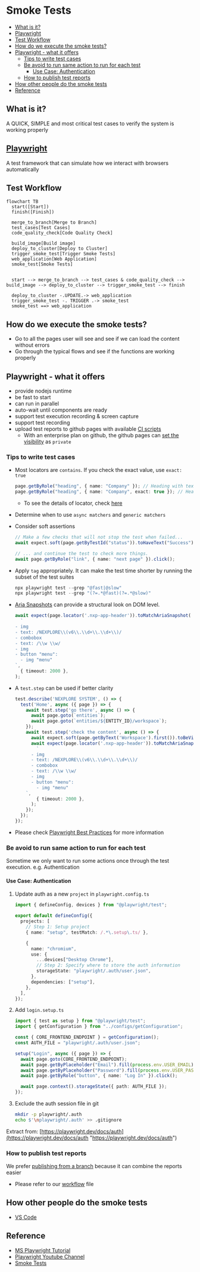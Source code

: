 # Smoke Tests <!-- omit in toc -->

- [What is it?](#what-is-it)
- [Playwright](#playwright)
- [Test Workflow](#test-workflow)
- [How do we execute the smoke tests?](#how-do-we-execute-the-smoke-tests)
- [Playwright - what it offers](#playwright---what-it-offers)
  - [Tips to write test cases](#tips-to-write-test-cases)
  - [Be avoid to run same action to run for each test](#be-avoid-to-run-same-action-to-run-for-each-test)
    - [Use Case: Authentication](#use-case-authentication)
  - [How to publish test reports](#how-to-publish-test-reports)
- [How other people do the smoke tests](#how-other-people-do-the-smoke-tests)
- [Reference](#reference)

## What is it?

A QUICK, SIMPLE and most critical test cases to verify the system is working properly

## [Playwright](https://playwright.dev "https://playwright.dev")

A test framework that can simulate how we interact with browsers automatically

## Test Workflow

```mermaid
flowchart TB
  start([Start])
  finish([Finish])

  merge_to_branch[Merge to Branch]
  test_cases[Test Cases]
  code_quality_check[Code Quality Check]

  build_image[Build image]
  deploy_to_cluster[Deploy to Cluster]
  trigger_smoke_test[Trigger Smoke Tests]
  web_application[Web Application]
  smoke_test[Smoke Tests]


  start --> merge_to_branch --> test_cases & code_quality_check --> build_image --> deploy_to_cluster --> trigger_smoke_test --> finish

  deploy_to_cluster -.UPDATE.-> web_application
  trigger_smoke_test -. TRIGGER .-> smoke_test
  smoke_test ==> web_application

```

## How do we execute the smoke tests?

- Go to all the pages user will see and see if we can load the content without errors
- Go through the typical flows and see if the functions are working properly

## Playwright - what it offers

- provide nodejs runtime
- be fast to start
- can run in parallel
- auto-wait until components are ready
- support test execution recording & screen capture
- support test recording
- upload test reports to github pages with available [CI scripts](https://www.youtube.com/watch?v=F_nUVHBhrow&pp=ygUYI3Rlc3RyZXBvcnRzaW5wbGF5d3JpZ2h0)
  - With an enterprise plan on github, the github pages can [set the visibility](https://docs.github.com/en/enterprise-cloud@latest/pages/getting-started-with-github-pages/changing-the-visibility-of-your-github-pages-site) as `private`

### Tips to write test cases

- Most locators are `contains`. If you check the exact value, use `exact: true`

  ```typescript
  page.getByRole("heading", { name: "Company" }); // Heading with text `Company`
  page.getByRole("heading", { name: "Company", exact: true }); // Heading with EXACT text `Company`
  ```

  - To see the details of locator, check [here](https://playwright.dev/docs/api/class-locator "https://playwright.dev/docs/api/class-locator")

- Determine when to use `async matchers` and `generic matchers`

- Consider soft assertions

  ```typescript
  // Make a few checks that will not stop the test when failed...
  await expect.soft(page.getByTestId("status")).toHaveText("Success");

  // ... and continue the test to check more things.
  await page.getByRole("link", { name: "next page" }).click();
  ```

- Apply `tag` appropriately. It can make the test time shorter by running the subset of the test suites

  ```typescript
  npx playwright test --grep "@fast|@slow"
  npx playwright test --grep "(?=.*@fast)(?=.*@slow)"
  ```

- [Aria Snapshots](https://playwright.dev/docs/aria-snapshots) can provide a structural look on DOM level.

  ```typescript
  await expect(page.locator('.nxp-app-header')).toMatchAriaSnapshot(
    `
  - img
  - text: /NEXPLORE\\(v6\\.\\d+\\.\\d+\\)/
  - combobox
  - text: /\\w \\w/
  - img
  - button "menu":
    - img "menu"
  `,
    { timeout: 2000 },
  );
  ```

- A `test.step` can be used if better clarity

  ```typescript
  test.describe('NEXPLORE SYSTEM', () => {
    test('Home', async ({ page }) => {
      await test.step('go there', async () => {
        await page.goto(`entities`);
        await page.goto(`entities/${ENTITY_ID}/workspace`);
      });
      await test.step('check the content', async () => {
        await expect.soft(page.getByText('Workspace').first()).toBeVisible();
        await expect(page.locator('.nxp-app-header')).toMatchAriaSnapshot(
          `
        - img
        - text: /NEXPLORE\\(v6\\.\\d+\\.\\d+\\)/
        - combobox
        - text: /\\w \\w/
        - img
        - button "menu":
          - img "menu"
      `,
          { timeout: 2000 },
        );
      });
    });
  });
  ```

- Please check [Playwright Best Practices](https://playwright.dev/docs/best-practices "https://playwright.dev/docs/best-practices") for more information

### Be avoid to run same action to run for each test

Sometime we only want to run some actions once through the test execution. e.g. Authentication

#### Use Case: Authentication

1. Update auth as a new `project` in `playwright.config.ts`

   ```typescript
   import { defineConfig, devices } from "@playwright/test";

   export default defineConfig({
     projects: [
       // Step 1: Setup project
       { name: "setup", testMatch: /.*\.setup\.ts/ },

       {
         name: "chromium",
         use: {
           ...devices["Desktop Chrome"],
           // Step 2: Specify where to store the auth information
           storageState: "playwright/.auth/user.json",
         },
         dependencies: ["setup"],
       },
     ],
   });
   ```

2. Add `login.setup.ts`

   ```typescript
   import { test as setup } from "@playwright/test";
   import { getConfiguration } from "../configs/getConfiguration";

   const { CORE_FRONTEND_ENDPOINT } = getConfiguration();
   const AUTH_FILE = "playwright/.auth/user.json";

   setup("Login", async ({ page }) => {
     await page.goto(CORE_FRONTEND_ENDPOINT);
     await page.getByPlaceholder("Email").fill(process.env.USER_EMAIL);
     await page.getByPlaceholder("Password").fill(process.env.USER_PASSWORD);
     await page.getByRole("button", { name: "Log In" }).click();

     await page.context().storageState({ path: AUTH_FILE });
   });
   ```

3. Exclude the auth session file in git

   ```bash
   mkdir -p playwright/.auth
   echo $'\nplaywright/.auth' >> .gitignore
   ```

Extract from: [https://playwright.dev/docs/auth](https://playwright.dev/docs/auth "https://playwright.dev/docs/auth")

### How to publish test reports

We prefer [publishing from a branch](https://docs.github.com/en/pages/getting-started-with-github-pages/configuring-a-publishing-source-for-your-github-pages-site#publishing-from-a-branch "https://docs.github.com/en/pages/getting-started-with-github-pages/configuring-a-publishing-source-for-your-github-pages-site#publishing-from-a-branch") because it can combine the reports easier

- Please refer to our [workflow](./smoke-tests-playwright.yml) file

## How other people do the smoke tests

- [VS Code](https://github.com/microsoft/vscode/wiki/Smoke-Test "https://github.com/microsoft/vscode/wiki/Smoke-Test")

## Reference

- [MS Playwright Tutorial](https://learn.microsoft.com/en-us/training/modules/build-with-playwright "https://learn.microsoft.com/en-us/training/modules/build-with-playwright")
- [Playwright Youtube Channel](https://www.youtube.com/@Playwrightdev "https://www.youtube.com/@Playwrightdev")
- [Smoke Tests](<"https://en.wikipedia.org/wiki/Smoke_testing_(software)">)
